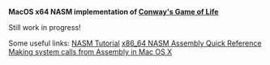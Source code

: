 **MacOS x64 NASM implementation of [Conway's Game of Life](https://en.wikipedia.org/wiki/Conway%27s_Game_of_Life)**

Still work in progress!

Some useful links:
[NASM Tutorial](https://cs.lmu.edu/~ray/notes/nasmtutorial/)
[x86_64 NASM Assembly Quick Reference](https://www.cs.uaf.edu/2017/fall/cs301/reference/x86_64.html)
[Making system calls from Assembly in Mac OS X](https://filippo.io/making-system-calls-from-assembly-in-mac-os-x/)